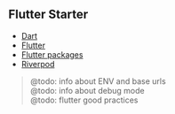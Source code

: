 ## Flutter Starter

- [Dart](https://dart.dev/guides)
- [Flutter](https://docs.flutter.dev)
- [Flutter packages](https://pub.dev)
- [Riverpod](https://riverpod.dev/docs/getting_started)

> @todo: info about ENV and base urls  
> @todo: info about debug mode  
> @todo: flutter good practices